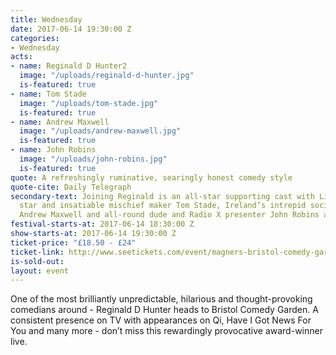 ```yaml
---
title: Wednesday
date: 2017-06-14 19:30:00 Z
categories:
- Wednesday
acts:
- name: Reginald D Hunter2
  image: "/uploads/reginald-d-hunter.jpg"
  is-featured: true
- name: Tom Stade
  image: "/uploads/tom-stade.jpg"
  is-featured: true
- name: Andrew Maxwell
  image: "/uploads/andrew-maxwell.jpg"
  is-featured: true
- name: John Robins
  image: "/uploads/john-robins.jpg"
  is-featured: true
quote: A refreshingly ruminative, searingly honest comedy style
quote-cite: Daily Telegraph
secondary-text: Joining Reginald is an all-star supporting cast with Live At The Apollo
  star and insatiable mischief maker Tom Stade, Ireland’s intrepid social commentator
  Andrew Maxwell and all-round dude and Radio X presenter John Robins as host.
festival-starts-at: 2017-06-14 18:30:00 Z
show-starts-at: 2017-06-14 19:30:00 Z
ticket-price: "£18.50 - £24"
ticket-link: http://www.seetickets.com/event/magners-bristol-comedy-garden-reginald-d-hunter/big-top-bristol-comedy-garden/973926/
is-sold-out: 
layout: event
---
```


One of the most brilliantly unpredictable, hilarious and thought-provoking comedians around - Reginald D Hunter heads to Bristol Comedy Garden. A consistent presence on TV with appearances on Qi, Have I Got News For You and many more - don’t miss this rewardingly provocative award-winner live.